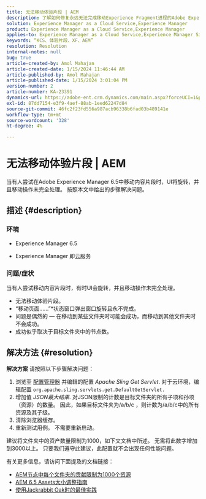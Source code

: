 ```yaml
---
title: 无法移动体验片段 | AEM
description: 了解如何修复永远无法完成移动Experience Fragment进程的Adobe Experience Manager问题。
solution: Experience Manager as a Cloud Service,Experience Manager
product: Experience Manager as a Cloud Service,Experience Manager
applies-to: Experience Manager as a Cloud Service,Experience Manager Sites,Experience Manager 6.5
keywords: “KCS、体验片段、XF、AEM”
resolution: Resolution
internal-notes: null
bug: true
article-created-by: Amol Mahajan
article-created-date: 1/15/2024 11:46:44 AM
article-published-by: Amol Mahajan
article-published-date: 1/15/2024 3:01:04 PM
version-number: 2
article-number: KA-23391
dynamics-url: https://adobe-ent.crm.dynamics.com/main.aspx?forceUCI=1&pagetype=entityrecord&etn=knowledgearticle&id=d12eccbf-9bb3-ee11-a569-6045bd006149
exl-id: 87dd7154-e3f9-4aef-88ab-1eed62247d84
source-git-commit: 46fc2f23fd556a987acb96338b6fad03b489141e
workflow-type: tm+mt
source-wordcount: '328'
ht-degree: 4%

---
```


# 无法移动体验片段 | AEM


当有人尝试在Adobe Experience Manager 6.5中移动内容片段时，UI将旋转，并且移动操作未完全处理。 按照本文中给出的步骤解决问题。

## 描述 {#description}


### <b>环境</b>

- Experience Manager 6.5


- Experience Manager 即云服务




### <b>问题/症状</b>

当有人尝试移动内容片段时，有时UI会旋转，并且移动操作未完全处理。

- 无法移动体验片段。
- “移动页面……”*状态窗口弹出窗口旋转且永不完成。
- 问题是偶然的 — 在移动到某些文件夹时可能会成功，而移动到其他文件夹时不会成功。
- 成功似乎取决于目标文件夹中的节点数。





## 解决方法 {#resolution}

<b>解决方案</b>
请按照以下步骤解决问题：



1. 浏览至 [配置管理器](http://localhost:4502/system/console/configMgr) 并编辑的配置 *Apache Sling Get Servlet*. 对于云环境，编辑配置 `org.apache.sling.servlets.get.DefaultGetServlet.`
2. 增加值 *JSON最大结果*. 对JSON限制的计数是目标文件夹的所有子项和孙项（资源）的数量。 因此，如果目标文件夹为/a/b/c ，则计数为/a/b/c中的所有资源及其子级。
3. 清除浏览器缓存。
4. 重新测试用例。 不需要重新启动。


建议将文件夹中的资产数量限制为1000，如下文文档中所述。 无需将此数字增加到3000以上。 只要我们遵守此建议，此配置就不会出现任何性能问题。

有关更多信息，请访问下面提及的文档链接：

- [AEM节点中每个文件夹的贡献限制为1000个资源](https://experienceleague.adobe.com/docs/experience-cloud-kcs/kbarticles/KA-21172.html)
- [AEM 6.5 Assets大小调整指南](https://experienceleague.adobe.com/docs/experience-manager-65/assets/administer/assets-sizing-guide.html)
- [使用Jackrabbit Oak时的最佳实践](https://jackrabbit.apache.org/oak/docs/dos_and_donts.html)
